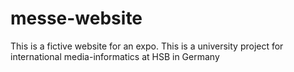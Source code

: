 # messe-website
This is a fictive website for an expo. This is a university project for international media-informatics at HSB in Germany
